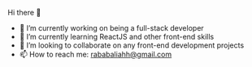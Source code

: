 Hi there 👋

- 🔭 I’m currently working on being a full-stack developer
- 🌱 I’m currently learning ReactJS and other front-end skills 
- 👯 I’m looking to collaborate on any front-end development projects
- 📫 How to reach me: rababaliahh@gmail.com

